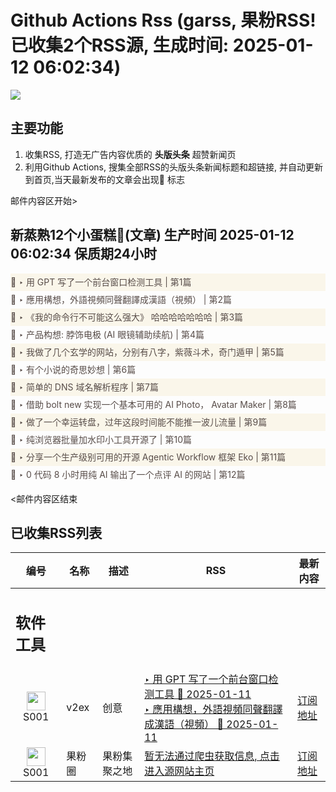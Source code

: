 # Github Actions Rss (garss, 果粉RSS! 已收集2个RSS源, 生成时间: 2025-01-12 06:02:34)

![](https://cdn.jsdelivr.net/gh/xinkeji/garss/_media/ga-rss.png)



## 主要功能
1. 收集RSS, 打造无广告内容优质的 **头版头条** 超赞新闻页
2. 利用Github Actions, 搜集全部RSS的头版头条新闻标题和超链接, 并自动更新到首页,当天最新发布的文章会出现🌈 标志

邮件内容区开始>
<h2>新蒸熟12个小蛋糕🍰(文章) 生产时间 2025-01-12 06:02:34 保质期24小时</h2>

<div style='line-height:3;background-color:#FAF6EA;' ><a href='https://www.v2ex.com/t/1104434#reply1' style="line-height:2;text-decoration:none;display:block;color:#584D49;">🌈 ‣ 用 GPT 写了一个前台窗口检测工具 | 第1篇</a></div><div style='line-height:3;' ><a href='https://www.v2ex.com/t/1104378#reply13' style="line-height:2;text-decoration:none;display:block;color:#584D49;">🌈 ‣ 應用構想，外語視頻同聲翻譯成漢語（視頻） | 第2篇</a></div><div style='line-height:3;background-color:#FAF6EA;' ><a href='https://www.v2ex.com/t/1104329#reply16' style="line-height:2;text-decoration:none;display:block;color:#584D49;">🌈 ‣ 《我的命令行不可能这么强大》 哈哈哈哈哈哈哈 | 第3篇</a></div><div style='line-height:3;' ><a href='https://www.v2ex.com/t/1104422#reply0' style="line-height:2;text-decoration:none;display:block;color:#584D49;">🌈 ‣ 产品构想: 脖饰电极 (AI 眼镜辅助续航) | 第4篇</a></div><div style='line-height:3;background-color:#FAF6EA;' ><a href='https://www.v2ex.com/t/1104397#reply1' style="line-height:2;text-decoration:none;display:block;color:#584D49;">🌈 ‣ 我做了几个玄学的网站，分别有八字，紫薇斗术，奇门遁甲 | 第5篇</a></div><div style='line-height:3;' ><a href='https://www.v2ex.com/t/1104313#reply28' style="line-height:2;text-decoration:none;display:block;color:#584D49;">🌈 ‣ 有个小说的奇思妙想 | 第6篇</a></div><div style='line-height:3;background-color:#FAF6EA;' ><a href='https://www.v2ex.com/t/1104369#reply0' style="line-height:2;text-decoration:none;display:block;color:#584D49;">🌈 ‣ 简单的 DNS 域名解析程序 | 第7篇</a></div><div style='line-height:3;' ><a href='https://www.v2ex.com/t/1104339#reply2' style="line-height:2;text-decoration:none;display:block;color:#584D49;">🌈 ‣ 借助 bolt new 实现一个基本可用的 AI Photo， Avatar Maker | 第8篇</a></div><div style='line-height:3;background-color:#FAF6EA;' ><a href='https://www.v2ex.com/t/1104342#reply0' style="line-height:2;text-decoration:none;display:block;color:#584D49;">🌈 ‣ 做了一个幸运转盘，过年这段时间能不能推一波儿流量 | 第9篇</a></div><div style='line-height:3;' ><a href='https://www.v2ex.com/t/1104321#reply1' style="line-height:2;text-decoration:none;display:block;color:#584D49;">🌈 ‣ 纯浏览器批量加水印小工具开源了 | 第10篇</a></div><div style='line-height:3;background-color:#FAF6EA;' ><a href='https://www.v2ex.com/t/1104325#reply2' style="line-height:2;text-decoration:none;display:block;color:#584D49;">🌈 ‣ 分享一个生产级别可用的开源 Agentic Workflow 框架 Eko | 第11篇</a></div><div style='line-height:3;' ><a href='https://www.v2ex.com/t/1104381#reply0' style="line-height:2;text-decoration:none;display:block;color:#584D49;">🌈 ‣ 0 代码 8 小时用纯 AI 输出了一个点评 AI 的网站 | 第12篇</a></div>

<邮件内容区结束

## 已收集RSS列表

| 编号 | 名称 | 描述 | RSS | 最新内容 |
| --- | --- | --- | --- | --- |
| <h2 id="软件工具">软件工具</h2> |  |   |  |  |
| <div id="S001" style="text-align: center;"><img src="https://cdn.jsdelivr.net/gh/zhaoolee/garss/_media/favicon/S001.png" width="30px" style="width:30px;height: auto;"/><br><span>S001</span></div> | v2ex | 创意 | [‣ 用 GPT 写了一个前台窗口检测工具 🌈 2025-01-11](https://www.v2ex.com/t/1104434#reply1)<br/>[‣ 應用構想，外語視頻同聲翻譯成漢語（視頻） 🌈 2025-01-11](https://www.v2ex.com/t/1104378#reply13) | [订阅地址](https://www.v2ex.com/feed/tab/creative.xml) |
| <div id="S001" style="text-align: center;"><img src="https://cdn.jsdelivr.net/gh/zhaoolee/garss/_media/favicon/S001.png" width="30px" style="width:30px;height: auto;"/><br><span>S001</span></div> | 果粉圈 | 果粉集聚之地 | [暂无法通过爬虫获取信息, 点击进入源网站主页](https://g0f.cn) | [订阅地址](https://g0f.cn/rss.xml) |



